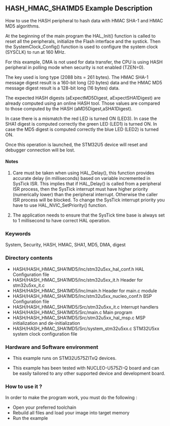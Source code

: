 ## <b>HASH_HMAC_SHA1MD5 Example Description</b>

How to use the HASH peripheral to hash data with HMAC SHA-1 and HMAC MD5 algorithms.

At the beginning of the main program the HAL_Init() function is called to reset all the peripherals, initialize the Flash interface and the systick.
Then the SystemClock_Config() function is used to configure the system clock (SYSCLK) to run at 160 MHz.

For this example, DMA is not used for data transfer, the CPU is using HASH peripheral in polling mode when security is not enabled (TZEN=0).

The key used is long type (2088 bits = 261 bytes).
The HMAC SHA-1 message digest result is a 160-bit long (20 bytes) data and the HMAC MD5 message digest result is a 128-bit long (16 bytes) data.

The expected HASH digests (aExpectMD5Digest, aExpectSHA1Digest) are already computed using an online
HASH tool. Those values are compared to those computed by the HASH (aMD5Digest,aSHA1Digest).

In case there is a mismatch the red LED is turned ON (LED3).
In case the SHA1 digest is computed correctly the green LED (LED1) is turned ON.
In case the MD5 digest is computed correctly the blue LED (LED2) is turned ON.

Once this operation is launched, the STM32U5 device will reset and debugger connection will be lost.

#### <b>Notes</b>

 1. Care must be taken when using HAL_Delay(), this function provides accurate delay (in milliseconds)
    based on variable incremented in SysTick ISR. This implies that if HAL_Delay() is called from
    a peripheral ISR process, then the SysTick interrupt must have higher priority (numerically lower)
    than the peripheral interrupt. Otherwise the caller ISR process will be blocked.
    To change the SysTick interrupt priority you have to use HAL_NVIC_SetPriority() function.

 2. The application needs to ensure that the SysTick time base is always set to 1 millisecond
    to have correct HAL operation.

### <b>Keywords</b>

System, Security, HASH, HMAC, SHA1, MD5, DMA, digest

### <b>Directory contents</b>

  - HASH/HASH_HMAC_SHA1MD5/Inc/stm32u5xx_hal_conf.h        HAL Configuration file
  - HASH/HASH_HMAC_SHA1MD5/Inc/stm32u5xx_it.h              Header for stm32u5xx_it.c
  - HASH/HASH_HMAC_SHA1MD5/Inc/main.h                      Header for main.c module
  - HASH/HASH_HMAC_SHA1MD5/Inc/stm32u5xx_nucleo_conf.h BSP Configuration file
  - HASH/HASH_HMAC_SHA1MD5/Src/stm32u5xx_it.c              Interrupt handlers
  - HASH/HASH_HMAC_SHA1MD5/Src/main.c                      Main program
  - HASH/HASH_HMAC_SHA1MD5/Src/stm32u5xx_hal_msp.c         MSP initialization and de-initialization
  - HASH/HASH_HMAC_SHA1MD5/Src/system_stm32u5xx.c          STM32U5xx system clock configuration file

### <b>Hardware and Software environment</b>

  - This example runs on STM32U575ZITxQ devices.

  - This example has been tested with NUCLEO-U575ZI-Q board and can be
    easily tailored to any other supported device and development board.

### <b>How to use it ?</b>

In order to make the program work, you must do the following :

 - Open your preferred toolchain
 - Rebuild all files and load your image into target memory
 - Run the example

